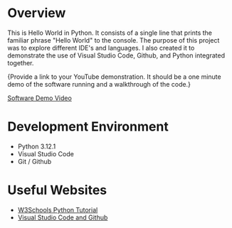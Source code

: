 # Overview

This is Hello World in Python. It consists of a single line that prints the familiar phrase "Hello World" to the console. The purpose of this project was to explore different IDE's and languages. I also created it to demonstrate the use of Visual Studio Code, Github, and Python integrated together. 

{Provide a link to your YouTube demonstration.  It should be a one minute demo of the software running and a walkthrough of the code.}

[Software Demo Video](http://youtube.link.goes.here)

# Development Environment

* Python 3.12.1
* Visual Studio Code
* Git / Github

# Useful Websites

* [W3Schools Python Tutorial](https://www.w3schools.com/python/default.asp)
* [Visual Studio Code and Github](https://code.visualstudio.com/docs/sourcecontrol/github_)
